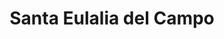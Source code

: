 ---
title: Santa Eulalia del Campo
url: /santa-eulalia-del-campo/
latitude: 40.571
longitude: -1.313
---